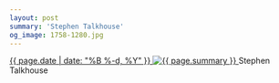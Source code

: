 ```yaml
---
layout: post
summary: 'Stephen Talkhouse'
og_image: 1758-1280.jpg
---
```


<p>
 <time>
  <a href="/1758">
   {{ page.date | date: "%B %-d, %Y" }}
  </a>
 </time>
 <a href="/1758">
  <img alt="{{ page.summary }}" data-taken="3/12/2023" sizes="(min-width: 700px) 50vw, calc(100vw - 2rem)" src="{{ site.assets_url }}/1758-640.jpg" srcset="{{ site.assets_url }}/1758-320.jpg 320w, {{ site.assets_url }}/1758-640.jpg 640w, {{ site.assets_url }}/1758-960.jpg 960w, {{ site.assets_url }}/1758-1280.jpg 1280w"/>
 </a>
 <span>
  Stephen Talkhouse
 </span>
</p>
